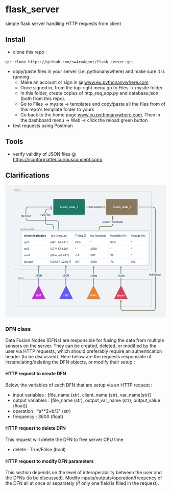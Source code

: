 # flask_server
simple flask server handling HTTP requests from client

## Install
- clone this repo :
```
git clone https://github.com/sw4rmAgent/flask_server.git
```
- copy/paste files in your server (i.e. pythonanywhere) and make sure it is running :
	* Make an account or sign in @ www.eu.pythonanywhere.com
	* Once signed in, from the top-right menu go to Files -> mysite folder
	* In this folder, create copies of http_req_app.py and database.json (both from this repo).
	* Go to Files -> mysite -> templates and copy/paste all the files from of this repo's template folder to yours
	* Go back to the home page www.eu.pythonanywhere.com. Then in the dashboard menu -> Web -> click the reload green button
- test requests using Postman

## Tools
- verify validity of JSON files @ https://jsonformatter.curiousconcept.com/

## Clarifications

![Server-to-Client Framework](img/client-server-framework.png?raw=true "Server-to-client framweork")

### DFN class
Data Fusion Nodes (DFNs) are responsible for fusing the data from multiple sensors on the server. They can be created, deleted, or modified by the user via HTTP requests, which should preferably require an authentication header (to be discussed). Here below are the requests responsible of instanciating/deleting the DFN objects, or modify their setup :

#### HTTP request to create DFN
Below, the variables of each DFN that are setup via an HTTP request :
- input variables : [file_name (str), client_name (str), var_name(str)]
- output variables : [file_name (str), output_var_name (str), output_value (float)]
- operation : "a**2+b/3" (str)
- frequency : 3600 (float)

#### HTTP request to delete DFN
This request will delete the DFN to free server CPU time
- delete : True/False (bool)

#### HTTP request to modify DFN parameters
This section depends on the level of interoperability between the user and the DFNs (to be discussed). Modify inputs/outputs/operation/frequency of the DFN all at once or separately (if only one field is filled in the request).

